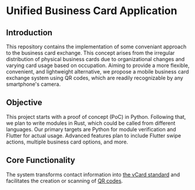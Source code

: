 # Unified Business Card Application

## Introduction

This repository contains the implementation of some conveniant approach to the business card exchange. This concept arises from the irregular distribution of physical business cards due to organizational changes and varying card usage based on occupation. Aiming to provide a more flexible, convenient, and lightweight alternative, we propose a mobile business card exchange system using QR codes, which are readily recognizable by any smartphone's camera.

## Objective

This project starts with a proof of concept (PoC) in Python. Following that, we plan to write modules in Rust, which could be called from different languages. Our primary targets are Python for module verification and Flutter for actual usage. Advanced features plan to include Flutter swipe actions, multiple business card options, and more.

## Core Functionality

The system transforms contact information into [the vCard standard](https://datatracker.ietf.org/doc/html/rfc6350) and facilitates the creation or scanning of [QR codes](https://www.qrcode.com/en/about/standards.html).
